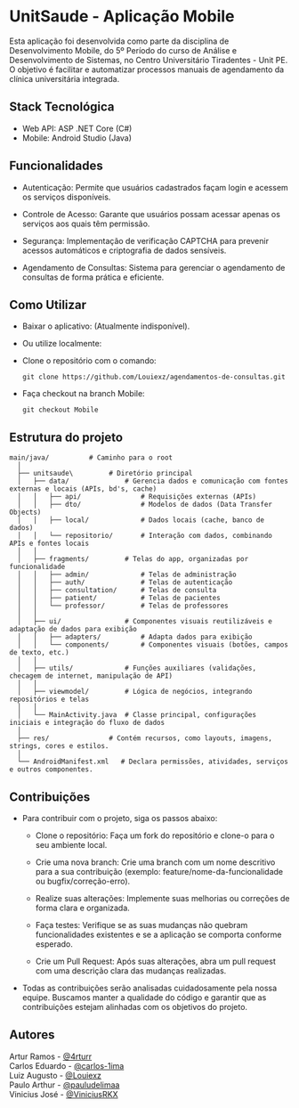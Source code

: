 # UnitSaude - Aplicação Mobile

Esta aplicação foi desenvolvida como parte da disciplina de Desenvolvimento Mobile, do 5º Período do
curso de Análise e Desenvolvimento de Sistemas, no Centro Universitário Tiradentes - Unit PE. O
objetivo é facilitar e automatizar processos manuais de agendamento da clínica universitária
integrada.

## Stack Tecnológica

- Web API: ASP .NET Core (C#)
- Mobile: Android Studio (Java)

## Funcionalidades

- Autenticação: Permite que usuários cadastrados façam login e acessem os serviços disponíveis.

- Controle de Acesso: Garante que usuários possam acessar apenas os serviços aos quais têm
  permissão.

- Segurança: Implementação de verificação CAPTCHA para prevenir acessos automáticos e criptografia
  de dados sensíveis.

- Agendamento de Consultas: Sistema para gerenciar o agendamento de consultas de forma prática e
  eficiente.

## Como Utilizar

- Baixar o aplicativo: (Atualmente indisponível).

- Ou utilize localmente:

- Clone o repositório com o comando:
  ```
  git clone https://github.com/Louiexz/agendamentos-de-consultas.git
  ```

- Faça checkout na branch Mobile:

  ```
  git checkout Mobile
  ```

## Estrutura do projeto

    main/java/          # Caminho para o root 
      │
      ├── unitsaude\         # Diretório principal
      │   ├── data/              # Gerencia dados e comunicação com fontes externas e locais (APIs, bd's, cache)
      │   │   ├── api/               # Requisições externas (APIs)
      │   │   ├── dto/               # Modelos de dados (Data Transfer Objects)
      │   │   ├── local/             # Dados locais (cache, banco de dados)
      │   │   └── repositorio/       # Interação com dados, combinando APIs e fontes locais
      │   │
      │   ├── fragments/         # Telas do app, organizadas por funcionalidade
      │   │   ├── admin/             # Telas de administração
      │   │   ├── auth/              # Telas de autenticação
      │   │   ├── consultation/      # Telas de consulta
      │   │   ├── patient/           # Telas de pacientes
      │   │   └── professor/         # Telas de professores
      │   │
      │   ├── ui/                # Componentes visuais reutilizáveis e adaptação de dados para exibição
      │   │   ├── adapters/          # Adapta dados para exibição
      │   │   └── components/        # Componentes visuais (botões, campos de texto, etc.)
      │   │
      │   ├── utils/             # Funções auxiliares (validações, checagem de internet, manipulação de API)
      │   │
      │   ├── viewmodel/         # Lógica de negócios, integrando repositórios e telas
      │   │
      │   └── MainActivity.java  # Classe principal, configurações iniciais e integração do fluxo de dados
      │
      ├── res/               # Contém recursos, como layouts, imagens, strings, cores e estilos.
      │
      └── AndroidManifest.xml   # Declara permissões, atividades, serviços e outros componentes.

## Contribuições

- Para contribuir com o projeto, siga os passos abaixo:

    - Clone o repositório: Faça um fork do repositório e clone-o para o seu ambiente local.

    - Crie uma nova branch: Crie uma branch com um nome descritivo para a sua contribuição (exemplo:
      feature/nome-da-funcionalidade ou bugfix/correção-erro).

    - Realize suas alterações: Implemente suas melhorias ou correções de forma clara e organizada.

    - Faça testes: Verifique se as suas mudanças não quebram funcionalidades existentes e se a
      aplicação se comporta conforme esperado.

    - Crie um Pull Request: Após suas alterações, abra um pull request com uma descrição clara das
      mudanças realizadas.

- Todas as contribuições serão analisadas cuidadosamente pela nossa equipe. Buscamos manter a
  qualidade do código e garantir que as contribuições estejam alinhadas com os objetivos do projeto.

## Autores

Artur Ramos - [@4rturr](https://github.com/4rturr)<br>
Carlos Eduardo - [@carlos-1ima](https://github.com/carlos-1ima)<br>
Luiz Augusto - [@Louiexz](https://github.com/Louiexz)<br>
Paulo Arthur - [@pauludelimaa](https://github.com/pauludelimaa)<br>
Vinicius José - [@ViniciusRKX](https://github.com/ViniciusRKX)

